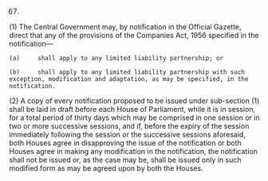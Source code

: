 67.
(1) The Central Government may, by notification in the Official Gazette, direct that any of the provisions of the Companies Act, 1956 specified in the notification—

    (a)	 	shall apply to any limited liability partnership; or

    (b)	 	shall apply to any limited liability partnership with such exception, modification and adaptation, as may be specified, in the notification.
    
(2) A copy of every notification proposed to be issued under sub-section (1) shall be laid in draft before each House of Parliament, while it is in session, for a total period of thirty days which may be comprised in one session or in two or more successive sessions, and if, before the expiry of the session immediately following the session or the successive sessions aforesaid, both Houses agree in disapproving the issue of the notification or both Houses agree in making any modification in the notification, the notification shall not be issued or, as the case may be, shall be issued only in such modified form as may be agreed upon by both the Houses.

